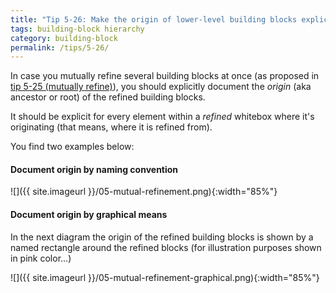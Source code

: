 ```yaml
---
title: "Tip 5-26: Make the origin of lower-level building blocks explicit!"
tags: building-block hierarchy
category: building-block
permalink: /tips/5-26/
---
```


In case you mutually refine several building blocks at once
(as proposed in [tip 5-25 (mutually refine)](/tips/5-25)),
you should explicitly document the _origin_ (aka ancestor or root)
of the refined building blocks.

It should be explicit for every element within a _refined_ whitebox
where it's originating (that means, where it is refined from).

You find two examples below:

#### Document origin by naming convention


![]({{ site.imageurl }}/05-mutual-refinement.png){:width="85%"}

#### Document origin by graphical means

In the next diagram the origin of the refined building blocks
is shown by a named rectangle around the refined blocks
(for illustration purposes shown in pink color...)

![]({{ site.imageurl }}/05-mutual-refinement-graphical.png){:width="85%"}
